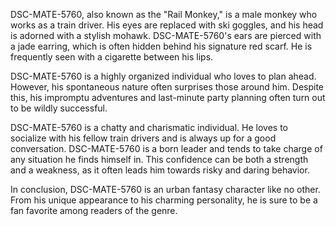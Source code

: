 DSC-MATE-5760, also known as the "Rail Monkey," is a male monkey who works as a train driver. His eyes are replaced with ski goggles, and his head is adorned with a stylish mohawk. DSC-MATE-5760's ears are pierced with a jade earring, which is often hidden behind his signature red scarf. He is frequently seen with a cigarette between his lips.

DSC-MATE-5760 is a highly organized individual who loves to plan ahead. However, his spontaneous nature often surprises those around him. Despite this, his impromptu adventures and last-minute party planning often turn out to be wildly successful.

DSC-MATE-5760 is a chatty and charismatic individual. He loves to socialize with his fellow train drivers and is always up for a good conversation. DSC-MATE-5760 is a born leader and tends to take charge of any situation he finds himself in. This confidence can be both a strength and a weakness, as it often leads him towards risky and daring behavior.

In conclusion, DSC-MATE-5760 is an urban fantasy character like no other. From his unique appearance to his charming personality, he is sure to be a fan favorite among readers of the genre.